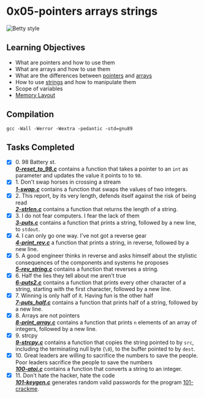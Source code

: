 # 0x05-pointers arrays strings

![Betty style](https://img.shields.io/badge/betty-style%20guide-purple?style=round-square)

## Learning Objectives

* What are pointers and how to use them
* What are arrays and how to use them
* What are the differences between [pointers](https://www.tutorialspoint.com/cprogramming/c_pointers.htm) and [arrays](https://www.tutorialspoint.com/cprogramming/c_arrays.htm)
* How to use [strings](https://www.tutorialspoint.com/cprogramming/c_strings.htm) and how to manipulate them
* Scope of variables
* [Memory Layout](https://aticleworld.com/memory-layout-of-c-program/)

## Compilation

`gcc -Wall -Werror -Wextra -pedantic -std=gnu89`

## Tasks Completed

+ [x] 0\. 98 Battery st.<br/>_**[0-reset_to_98.c](0-reset_to_98.c)**_ contains a function that takes a pointer to an `int` as parameter and updates the value it points to to `98`.
+ [x] 1\. Don't swap horses in crossing a stream<br/>_**[1-swap.c](1-swap.c)**_ contains a function that swaps the values of two integers.
+ [x] 2\. This report, by its very length, defends itself against the risk of being read<br/>_**[2-strlen.c](2-strlen.c)**_ contains a function that returns the length of a string.
+ [x] 3\. I do not fear computers. I fear the lack of them<br/>_**[3-puts.c](3-puts.c)**_ contains a function that prints a string, followed by a new line, to `stdout`.
+ [x] 4\. I can only go one way. I've not got a reverse gear<br/>_**[4-print_rev.c](4-print_rev.c)**_ a function that prints a string, in reverse, followed by a new line.
+ [x] 5\. A good engineer thinks in reverse and asks himself about the stylistic consequences of the components and systems he proposes<br/>_**[5-rev_string.c](5-rev_string.c)**_ contains a function that reverses a string.
+ [x] 6\. Half the lies they tell about me aren't true<br/>_**[6-puts2.c](6-puts2.c)**_ contains a function that prints every other character of a string, starting with the first character, followed by a new line.
+ [x] 7\. Winning is only half of it. Having fun is the other half<br/>_**[7-puts_half.c](7-puts_half.c)**_ contains a function that prints half of a string, followed by a new line.
+ [x] 8\. Arrays are not pointers<br/>_**[8-print_array.c](8-print_array.c)**_ contains a function that prints `n` elements of an array of integers, followed by a new line.
+ [x] 9\. strcpy<br/>_**[9-strcpy.c](9-strcpy.c)**_ contains a function that copies the string pointed to by `src`, including the terminating null byte (`\0`), to the buffer pointed to by `dest`.
+ [x] 10\. Great leaders are willing to sacrifice the numbers to save the people. Poor leaders sacrifice the people to save the numbers<br/>_**[100-atoi.c](100-atoi.c)**_ contains a function that converts a string to an integer.
+ [x] 11\. Don't hate the hacker, hate the code<br/>_**[101-keygen.c](101-keygen.c)**_ generates random valid passwords for the program [101-crackme](https://github.com/holbertonschool/0x04.c).
